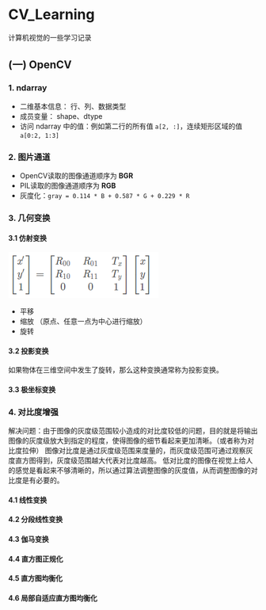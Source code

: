 # CV_Learning
计算机视觉的一些学习记录

## (一) OpenCV
### 1. ndarray
   * 二维基本信息： 行、列、数据类型
   * 成员变量： shape、dtype
   * 访问 ndarray 中的值：例如第二行的所有值 `a[2, :]`，连续矩形区域的值 `a[0:2, 1:3]`
   
### 2. 图片通道
   * OpenCV读取的图像通道顺序为 **BGR**
   * PIL读取的图像通道顺序为 **RGB**
   * 灰度化：`gray = 0.114 * B + 0.587 * G + 0.229 * R`
   
### 3. 几何变换
#### 3.1 仿射变换
![仿射变换](./resource_img/仿射变换.png)
   * 平移
   * 缩放 （原点、任意一点为中心进行缩放）
   * 旋转

#### 3.2 投影变换
如果物体在三维空间中发生了旋转，那么这种变换通常称为投影变换。

#### 3.3 极坐标变换

### 4. 对比度增强
解决问题：由于图像的灰度级范围较小造成的对比度较低的问题，目的就是将输出图像的灰度级放大到指定的程度，使得图像的细节看起来更加清晰。（或者称为对比度拉伸）
图像对比度是通过灰度级范围来度量的，而灰度级范围可通过观察灰度直方图得到，灰度级范围越大代表对比度越高。
低对比度的图像在视觉上给人的感觉是看起来不够清晰的，所以通过算法调整图像的灰度值，从而调整图像的对比度是有必要的。

#### 4.1 线性变换

#### 4.2 分段线性变换

#### 4.3 伽马变换

#### 4.4 直方图正规化

#### 4.5 直方图均衡化

#### 4.6 局部自适应直方图均衡化